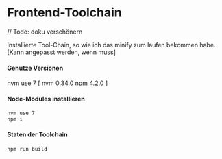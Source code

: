 # Frontend-Toolchain

// Todo: doku verschönern

Installierte Tool-Chain, so wie ich das minify zum laufen bekommen habe.
[Kann angepasst werden, wenn muss]

#### Genutze Versionen
nvm use 7
[
nvm 0.34.0
npm 4.2.0
]

#### Node-Modules installieren

````
nvm use 7
npm i
````


#### Staten der Toolchain

````npm run build````

